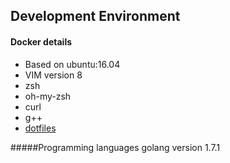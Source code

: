 ## Development Environment

#### Docker details
- Based on ubuntu:16.04
- VIM version 8
- zsh
- oh-my-zsh
- curl
- g++
- [dotfiles]( https://github.com/naren-m/dotfiles)


#####Programming languages
golang version 1.7.1

